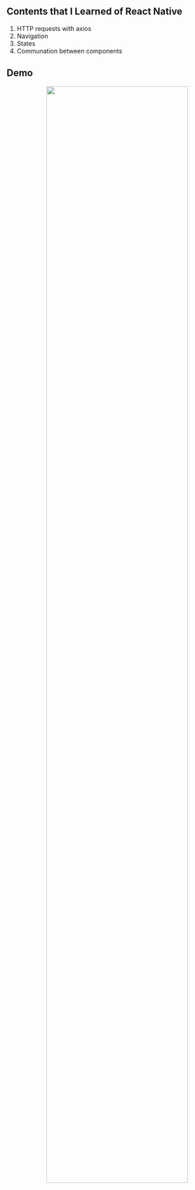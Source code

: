 ## Contents that I Learned  of React Native
1. HTTP requests with axios
2.  Navigation
3.  States
4. Communation between components

## Demo
<div align="center">
<img src="Media/AppDemo.gif" width="80%"/> 
</div>
<br>
